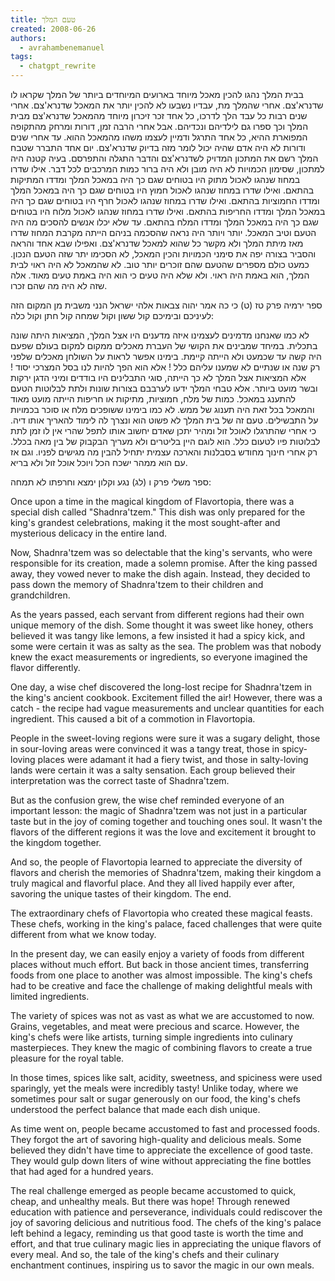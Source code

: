 ```yaml
---
title: טעם המלך
created: 2008-06-26
authors:
  - avrahambenemanuel
tags:
  - chatgpt_rewrite
---
```


בבית המלך נהגו להכין מאכל מיוחד בארועים המיוחדים ביותר של המלך שקראו לו שדנרא'צם. אחרי שהמלך מת, עבדיו נשבעו לא להכין יותר את המאכל שדנרא'צם. אחרי שנים רבות כל עבד הלך לדרכו, כל אחד זכר זיכרון מיוחד מהמאכל שדנרא'צם מבית המלך וכך ספרו גם לילדיהם ונכדיהם. אבל אחרי הרבה זמן, דורות ומרחק מהתקופה המפוארת ההיא, כל אחד התרגל ודמיין לעצמו משהו מהמאכל ההוא. עד אחרי שנים ודורות לא היה אדם שהיה יכול לומר מזה בדיוק שדנרא'צם. יום אחד התברר שטבח המלך רשם את המתכון המדויק לשדנרא'צם והדבר התגלה והתפרסם. בעיה קטנה היה למתכון, שסימון הכמויות לא היה מובן ולא היה ברור כמות המרכבים לכל דבר. אילו שדרו במחוז שנהגו לאכול מתוק היו בטוחים שגם כך היה במאכל המלך ומדדו המתיקות בהתאם. ואילו שדרו במחוז שנהגו לאכול חמוץ היו בטוחים שגם כך היה במאכל המלך ומדדו החמוציות בהתאם. ואילו שדרו במחוז שנהגו לאכול חרף היו בטוחים שגם כך היה במאכל המלך ומדדו החריפות בהתאם. ואילו שדרו במחוז שנהגו לאכול מלוח היו בטוחים שגם כך היה במאכל המלך ומדדו המלח בהתאם. עד שלא יכלו אנשים להסכים מה היה הטעם וטיב המאכל. יותר ויותר היה נראה שהסכמה בניהם הייתה מקרבת המחוז שדרו מאז מיתת המלך ולא מקשר כל שהוא למאכל שדנרא'צם. ואפילו שבא אחד והראה והסביר בצורה יפה את סימני הכמויות והכין המאכל, לא הסכימו יתר שזה הטעם הנכון. כמעט כולם מספרים שהטעם שהם זוכרים יותר טוב. לא שהמאכל לא היה ראוי לבית המלך, הוא באמת היה ראוי. ולא שלא היה טעים כי הוא היה באמת טעים מאוד. אלה שזה לא היה מה שהם זכרו.


ספר ירמיה פרק טז (ט) כי כה אמר יהוה צבאות אלהי ישראל הנני משבית מן המקום הזה לעיניכם ובימיכם קול ששון וקול שמחה קול חתן וקול כלה:

לא כמו שאנחנו מדמינים לעצמינו איזה מדענים היו אצל המלך, המציאות היתה שונה בתכלית. במיחד שמבינים את הקושי של העברת מאכלים ממקום למקום בעולם שפעם היה קשה עד שכמעט ולא הייתה קיימת. בימינו אפשר לראות על השולחן מאכלים שלפני רק שנה או שנתיים לא שמענו עליהם כלל ! אלא הוא הפך להיות לנו בסל המצרכי יסוד ! אלא המציאות אצל המלך לא כך הייתה, סוגי התבלינים היו בודדים ומיני הדגן ירקות ובשר מועט ביותר. אלא טבחי המלך ידעו לערבבם בצורות שונות ולתת לבלוטות הטעם להתענג במאכל. כמות של מלח, חמוציות, מתיקות או חריפות הייתה מועט מאוד והמאכל בכל זאת היה תענוג של ממש. לא כמו בימינו ששופכים מלח או סוכר בכמויות על התבשילים. טעם זה של בית המלך לא פשוט הוא ונצרך לה לימוד להאריך אותו דיה. כי אחרי שהתרגלו לאוכל זול ומהיר יתכן שאדם יחשוב אותו לתפל שהרי אין לו זמן לתת לבלוטות פיו לטעום כלל. הוא לוגם היין בליטרים ולא מעריך הבקבוק של בין מאה בכלל. רק אחרי חינוך מחודש בסבלנות והארכה עצמית יתחיל להבין מה מגישים לפניו. וגם אז עם הוא ממהר ישכח הכל ויוכל אוכל זול ולא בריא.

ספר משלי פרק ו (לג) נגע וקלון ימצא וחרפתו לא תמחה:


Once upon a time in the magical kingdom of Flavortopia, there was a special dish called "Shadnra'tzem." This dish was only prepared for the king's grandest celebrations, making it the most sought-after and mysterious delicacy in the entire land.

Now, Shadnra'tzem was so delectable that the king's servants, who were responsible for its creation, made a solemn promise. After the king passed away, they vowed never to make the dish again. Instead, they decided to pass down the memory of Shadnra'tzem to their children and grandchildren.

As the years passed, each servant from different regions had their own unique memory of the dish. Some thought it was sweet like honey, others believed it was tangy like lemons, a few insisted it had a spicy kick, and some were certain it was as salty as the sea. The problem was that nobody knew the exact measurements or ingredients, so everyone imagined the flavor differently.

One day, a wise chef discovered the long-lost recipe for Shadnra'tzem in the king's ancient cookbook. Excitement filled the air! However, there was a catch - the recipe had vague measurements and unclear quantities for each ingredient. This caused a bit of a commotion in Flavortopia.

People in the sweet-loving regions were sure it was a sugary delight, those in sour-loving areas were convinced it was a tangy treat, those in spicy-loving places were adamant it had a fiery twist, and those in salty-loving lands were certain it was a salty sensation. Each group believed their interpretation was the correct taste of Shadnra'tzem.

But as the confusion grew, the wise chef reminded everyone of an important lesson: the magic of Shadnra'tzem was not just in a particular taste but in the joy of coming together and touching ones soul. It wasn't the flavors of the different regions it was the love and excitement it brought to the kingdom together.

And so, the people of Flavortopia learned to appreciate the diversity of flavors and cherish the memories of Shadnra'tzem, making their kingdom a truly magical and flavorful place. And they all lived happily ever after, savoring the unique tastes of their kingdom. The end.


The extraordinary chefs of Flavortopia who created these magical feasts. These chefs, working in the king's palace, faced challenges that were quite different from what we know today.

In the present day, we can easily enjoy a variety of foods from different places without much effort. But back in those ancient times, transferring foods from one place to another was almost impossible. The king's chefs had to be creative and face the challenge of making delightful meals with limited ingredients.

The variety of spices was not as vast as what we are accustomed to now. Grains, vegetables, and meat were precious and scarce. However, the king's chefs were like artists, turning simple ingredients into culinary masterpieces. They knew the magic of combining flavors to create a true pleasure for the royal table.

In those times, spices like salt, acidity, sweetness, and spiciness were used sparingly, yet the meals were incredibly tasty! Unlike today, where we sometimes pour salt or sugar generously on our food, the king's chefs understood the perfect balance that made each dish unique.

As time went on, people became accustomed to fast and processed foods. They forgot the art of savoring high-quality and delicious meals. Some believed they didn't have time to appreciate the excellence of good taste. They would gulp down liters of wine without appreciating the fine bottles that had aged for a hundred years.

The real challenge emerged as people became accustomed to quick, cheap, and unhealthy meals. But there was hope! Through renewed education with patience and perseverance, individuals could rediscover the joy of savoring delicious and nutritious food. The chefs of the king's palace left behind a legacy, reminding us that good taste is worth the time and effort, and that true culinary magic lies in appreciating the unique flavors of every meal. And so, the tale of the king's chefs and their culinary enchantment continues, inspiring us to savor the magic in our own meals.